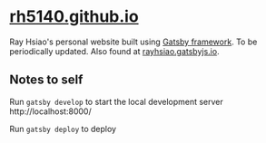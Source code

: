 # [rh5140.github.io](https://rh5140.github.io/)
Ray Hsiao's personal website built using [Gatsby framework](https://www.gatsbyjs.com/). To be periodically updated. Also found at [rayhsiao.gatsbyjs.io](https://rayhsiao.gatsbyjs.io).

## Notes to self
Run `gatsby develop` to start the local development server http://localhost:8000/

Run `gatsby deploy` to deploy

